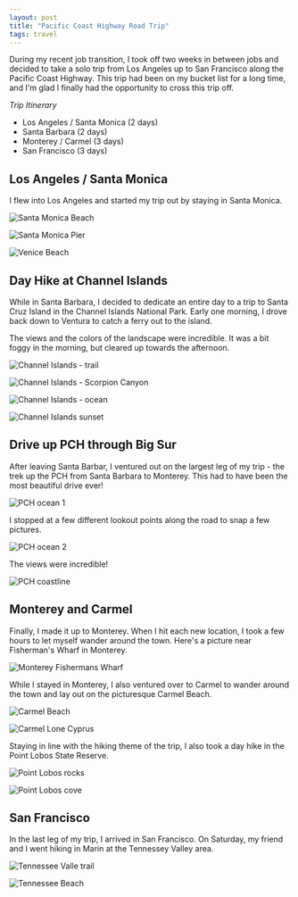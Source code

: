 ```yaml
---
layout: post
title: "Pacific Coast Highway Road Trip"
tags: travel
---
```


During my recent job transition, I took off two weeks in between jobs and decided to take a solo trip from Los Angeles up to San Francisco along the Pacific Coast Highway. This trip had been on my bucket list for a long time, and I'm glad I finally had the opportunity to cross this trip off.

_Trip Itinerary_

* Los Angeles / Santa Monica (2 days)
* Santa Barbara (2 days)
* Monterey / Carmel (3 days)
* San Francisco (3 days)

## Los Angeles / Santa Monica

I flew into Los Angeles and started my trip out by staying in Santa Monica.

![Santa Monica Beach](/assets/images/santa-monica-beach.jpg)

![Santa Monica Pier](/assets/images/santa-monica-pier.jpg)

![Venice Beach](/assets/images/venice-beach.jpg)

## Day Hike at Channel Islands

While in Santa Barbara, I decided to dedicate an entire day to a trip to Santa Cruz Island in the Channel Islands National Park. Early one morning, I drove back down to Ventura to catch a ferry out to the island.

The views and the colors of the landscape were incredible. It was a bit foggy in the morning, but cleared up towards the afternoon.

![Channel Islands - trail](/assets/images/channel-islands-2.jpg)

![Channel Islands - Scorpion Canyon](/assets/images/channel-islands-0.jpg)

![Channel Islands - ocean](/assets/images/channel-islands-3.jpg)

![Channel Islands sunset](/assets/images/channel-islands-1.jpg)

## Drive up PCH through Big Sur

After leaving Santa Barbar, I ventured out on the largest leg of my trip - the trek up the PCH from Santa Barbara to Monterey. This had to have been the most beautiful drive ever!

![PCH ocean 1](/assets/images/pch-1.jpg)

I stopped at a few different lookout points along the road to snap a few pictures.

![PCH ocean 2](/assets/images/pch-2.jpg)

The views were incredible!

![PCH coastline](/assets/images/pch-3.jpg)

## Monterey and Carmel

Finally, I made it up to Monterey. When I hit each new location, I took a few hours to let myself wander around the town. Here's a picture near Fisherman's Wharf in Monterey.

![Monterey Fishermans Wharf](/assets/images/monterey-1.jpg)

While I stayed in Monterey, I also ventured over to Carmel to wander around the town and lay out on the picturesque Carmel Beach.

![Carmel Beach](/assets/images/carmel-1.jpg)

![Carmel Lone Cyprus](/assets/images/carmel-2.jpg)

Staying in line with the hiking theme of the trip, I also took a day hike in the Point Lobos State Reserve.

![Point Lobos rocks](/assets/images/carmel-3.jpg)

![Point Lobos cove](/assets/images/point-lobos-1.jpg)

## San Francisco

In the last leg of my trip, I arrived in San Francisco. On Saturday, my friend and I went hiking in Marin at the Tennessey Valley area.

![Tennessee Valle trail](/assets/images/sf-0.jpg)

![Tennessee Beach](/assets/images/sf-1.jpg)
